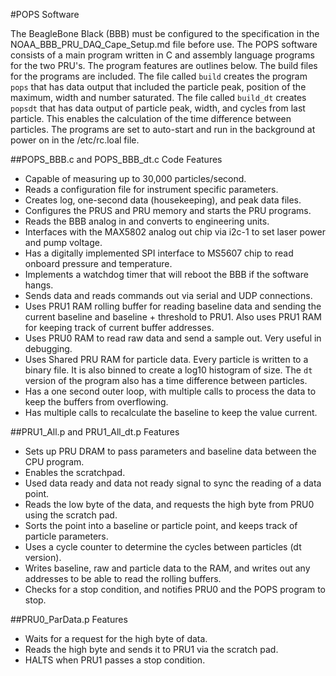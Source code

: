 #POPS Software

The BeagleBone Black (BBB) must be configured to the specification in the NOAA_BBB_PRU_DAQ_Cape_Setup.md file before use.
The POPS software consists of a main program written in C and assembly language programs for the two PRU's. The program 
features are outlines below.  The build files for the programs are included. The file called `build` creates the program
`pops` that has data output that included the particle peak, position of the maximum, width and number saturated. The
file called `build_dt` creates `popsdt` that has data output of particle peak, width, and cycles from last particle. This 
enables the calculation of the time difference between particles.  The 
programs are set to auto-start and run in the background at power on in the /etc/rc.loal file.


##POPS_BBB.c and POPS_BBB_dt.c Code Features

* Capable of measuring up to 30,000 particles/second.
* Reads a configuration file for instrument specific parameters.
* Creates log, one-second data (housekeeping), and peak data files.
* Configures the PRUS and PRU memory and starts the PRU programs.
* Reads the BBB analog in and converts to engineering units. 
* Interfaces with the MAX5802 analog out chip via i2c-1 to set laser power and pump voltage.
* Has a digitally implemented SPI interface to MS5607 chip to read onboard pressure and temperature.
* Implements a watchdog timer that will reboot the BBB if the software hangs.
* Sends data and reads commands out via serial and UDP connections.
* Uses PRU1 RAM rolling buffer for reading baseline data and sending the current baseline and baseline + threshold 
to PRU1. Also uses PRU1 RAM for keeping track of current buffer addresses.
* Uses PRU0 RAM to read raw data and send a sample out. Very useful in debugging.
* Uses Shared PRU RAM for particle data. Every particle is written to a binary file. It is also binned to create a 
log10 histogram of size. The `dt` version of the program also has a time difference between particles.
* Has a one second outer loop, with multiple calls to process the data to keep the buffers from overflowing.
* Has multiple calls to recalculate the baseline to keep the value current.

##PRU1_All.p and PRU1_All_dt.p Features

* Sets up PRU DRAM to pass parameters and baseline data between the CPU program.
* Enables the scratchpad.
* Used data ready and data not ready signal to sync the reading of a data point.
* Reads the low byte of the data, and requests the high byte from PRU0 using the scratch pad.
* Sorts the point into a baseline or particle point, and keeps track of particle parameters.
* Uses a cycle counter to determine the cycles between particles (dt version).
* Writes baseline, raw and particle data to the RAM, and writes out any addresses to be able to read the 
rolling buffers. 
* Checks for a stop condition, and notifies PRU0 and the POPS program to stop.


##PRU0_ParData.p Features

* Waits for a request for the high byte of data.
* Reads the high byte and sends it to PRU1 via the scratch pad.
* HALTS when PRU1 passes a stop condition.